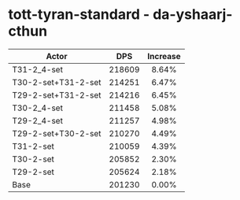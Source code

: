 # tott-tyran-standard - da-yshaarj-cthun
| Actor | DPS | Increase |
|---|:---:|:---:|
|T31-2_4-set|218609|8.64%|
|T30-2-set+T31-2-set|214251|6.47%|
|T29-2-set+T31-2-set|214216|6.45%|
|T30-2_4-set|211458|5.08%|
|T29-2_4-set|211257|4.98%|
|T29-2-set+T30-2-set|210270|4.49%|
|T31-2-set|210059|4.39%|
|T30-2-set|205852|2.30%|
|T29-2-set|205624|2.18%|
|Base|201230|0.00%|
